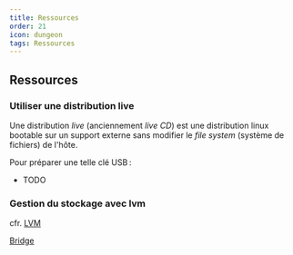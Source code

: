 ```yaml
---
title: Ressources
order: 21
icon: dungeon
tags: Ressources
---
```


## Ressources

### Utiliser une distribution live

Une distribution _live_ (anciennement _live CD_) est une distribution linux bootable sur un support externe sans modifier le _file system_ (système de fichiers) de l'hôte. 

Pour préparer une telle clé USB :

- TODO

### Gestion du stockage avec lvm 

cfr. [LVM](lvm.md)



[Bridge](bridge.md)